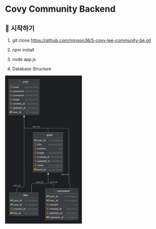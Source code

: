 # Covy Community Backend

## 🚀 시작하기

1. git clone https://github.com/mingoo36/5-covy-lee-community-be.git

2. npm install
   
3. node app.js

4. Database Structure
<img src="./community_DB.png" alt="Database Structure" width="50%">
